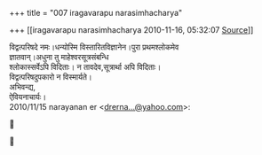 +++
title = "007 iragavarapu narasimhacharya"

+++
[[iragavarapu narasimhacharya	2010-11-16, 05:32:07 [Source](https://groups.google.com/g/bvparishat/c/o-uwmF_u3D4)]]



विद्वत्परिषदे नमः।धन्योस्मि विस्तारितविज्ञानेन।पुरा प्रथमश्लोकमेव  
ज्ञातवान्।अधुना तु माहेश्वरसूत्रसंबन्धि  
श्लोकास्सर्वेऽपि विदिताः। न तावदेव,सूत्रार्था अपि विदिताः।  
विद्वत्परिषदुपकारो न विस्मार्यते।  
अभिवन्द्य,  
ऐवियनाचार्यः।  
2010/11/15 narayanan er \<[drerna...@yahoo.com]()\>:





